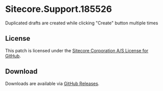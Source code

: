 # Sitecore.Support.185526
Duplicated drafts are created while clicking &quot;Create&quot; button multiple times

## License  
This patch is licensed under the [Sitecore Corporation A/S License for GitHub](https://github.com/sitecoresupport/Sitecore.Support.185526/blob/master/LICENSE).  

## Download  
Downloads are available via [GitHub Releases](https://github.com/sitecoresupport/Sitecore.Support.185526/releases).  
